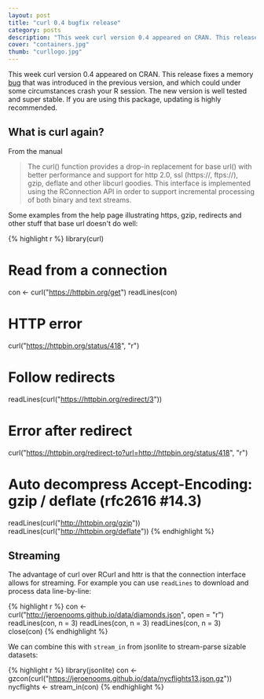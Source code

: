 ```yaml
---
layout: post
title: "curl 0.4 bugfix release"
category: posts
description: "This week curl version 0.4 appeared on CRAN. This release fixes a bug that was introduced in the previous version, and which could under some circumstances crash your R session. The new version is well tested and super stable. If you are using this package, updating is highly recommended."
cover: "containers.jpg"
thumb: "curllogo.jpg"
---
```


This week curl version 0.4 appeared on CRAN. This release fixes a memory [bug](https://github.com/jeroenooms/curl/commit/2d07e3fb1aec17fb8d64a5802277acf3d684fcd1) that was introduced in the previous version, and which could under some circumstances crash your R session. The new version is well tested and super stable. If you are using this package, updating is highly recommended.


## What is curl again?

From the manual

> The curl() function provides a drop-in replacement for base url() with better performance and support for http 2.0, ssl (https://, ftps://), gzip, deflate and other libcurl goodies. This interface is implemented using the RConnection API in order to support incremental processing of both binary and text streams.

Some examples from the help page illustrating https, gzip, redirects and other stuff that base url doesn't do well:

{% highlight r %}
library(curl)

# Read from a connection
con <- curl("https://httpbin.org/get")
readLines(con)

# HTTP error
curl("https://httpbin.org/status/418", "r")

# Follow redirects
readLines(curl("https://httpbin.org/redirect/3"))

# Error after redirect
curl("https://httpbin.org/redirect-to?url=http://httpbin.org/status/418", "r")

# Auto decompress Accept-Encoding: gzip / deflate (rfc2616 #14.3)
readLines(curl("http://httpbin.org/gzip"))
readLines(curl("http://httpbin.org/deflate"))
{% endhighlight %}

## Streaming

The advantage of curl over RCurl and httr is that the connection interface allows for streaming. For example you can use `readLines` to download and process data line-by-line:

{% highlight r %}
con <- curl("http://jeroenooms.github.io/data/diamonds.json", open = "r")
readLines(con, n = 3)
readLines(con, n = 3)
readLines(con, n = 3)
close(con)
{% endhighlight %}

We can combine this with `stream_in` from jsonlite to stream-parse sizable datasets:

{% highlight r %}
library(jsonlite)
con <- gzcon(curl("https://jeroenooms.github.io/data/nycflights13.json.gz"))
nycflights <- stream_in(con)
{% endhighlight %}

